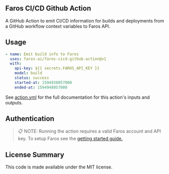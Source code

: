 ## Faros CI/CD Github Action

A GitHub Action to emit CI/CD information for builds and deployments from a GitHub workflow
context variables to Faros API.

## Usage

```yaml
- name: Emit build info to Faros
  uses: faros-ai/faros-cicd-github-action@v1
  with:
    api-key: ${{ secrets.FAROS_API_KEY }}
    model: build
    status: success
    started-at: 1594938057000
    ended-at: 1594948057000
```

See [action.yml](action.yml) for the full documentation for this action's inputs and outputs.

## Authentication

> :clipboard: NOTE: Running the action requires a valid Faros account and
> API key. To setup Faros see the [getting started guide.](https://docs.faros.ai/#/?id=installation)

## License Summary

This code is made available under the MIT license.
